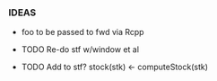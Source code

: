 
### IDEAS

* foo to be passed to fwd via Rcpp

* TODO Re-do stf w/window et al

* TODO Add to stf?
stock(stk) <- computeStock(stk)

